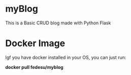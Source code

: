 # myBlog
This is a Basic CRUD blog made with Python Flask


# Docker Image
Igf you have docker installed in your OS, you can just run:

**docker pull fedesu/myblog**
